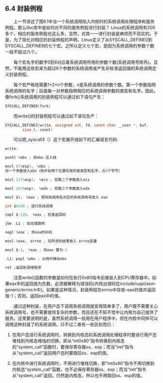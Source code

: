 ## 6.4 封装例程

&emsp;&emsp;上一节讲述了图6.1中当一个系统调用陷入内核时的系统调用处理程序和服务例程。那么libc库中是如何对不同的服务例程进行封装？
Linux的系统调用有200多个，相应的服务例程也这么多，显然，对其一一进行封装是麻烦而不现实的。于是，为了简化对相应的封装例程的声明，Linux定义了从SYSCALL_DEFINE0到SYSCALL_DEFINE6的七个宏。之所以定义七个宏，是因为系统调用的参数个数一般不超过六个。

&emsp;&emsp;每个宏名字的数字0到6对应着系统调用所用的参数个数(系统调用号除外)。显然，不能用这些宏来为超过6个参数的系统调用或产生非标准返回值的系统调用定义封装例程。

&emsp;&emsp;每个宏严格地需要1+2×n个参数，n是系统调用的参数个数。第一个参数指明系统调用的名字；后面每一对参数指明相应的系统调用参数的类型和名字。因此，像fork()系统调用的封装例程可以通过如下语句产生：
```c
SYSCALL_DEFINE0(fork)
```
&emsp;&emsp;而write()的封装例程可以通过如下语句生产：
```c
SYSCALL_DEFINE3(write, unsigned int, fd, const char __user *, buf,
		size_t, count)
```
&emsp;&emsp;可以把_syscall3（）这个宏展开成如下的汇编语言代码:
```c
write:

pushl %ebx ; 将ebx 压入栈

movl 8(%esp)， %ebx ;
将一个参数放入ebx（栈中前两个位置存放的是类型和名字，占8个字节）

movl 12(%esp)， %ecx ; 将第二个参数放入ecx

movl 16(%esp)， %edx ; 将第三个参数放入edx

movl $4， %eax ; 把系统调用名对应的系统调用号放入 eax

int $0x80 ; 进行系统调用

cmpl $-126， %eax ; 检查返回码

jbe .L1 ; 如无错跳转

negl %eax ; 求eax的补码

movl %eax， errno ; 将所求的结果放入 errno变量

movl $-1， %eax ; 将eax 置为-1

.L1: popl %ebx ; 从栈中弹出ebx

ret ;返回到调用程序
```
&emsp;&emsp;注意write()函数的参数是如何在执行0x80指令前被装入到CPU寄存器中。如果eax中的返回值为负数，必须被解释为错误码(内核出错码在include/uapi/asm-generic/errno.h中)。如果是这种情况，封装例程在errno中存放-eax的值并返回值-1；否则，返回eax中的值。

&emsp;&emsp;通过这种封装，在用户态下调用系统调用就变得简单多了，用户既不需要关心系统调用号，也不需要提供复杂的参数，而且还在不知不觉中让内核为自己提供了服务。这里要说明的是，虽然系统调用一般用在用户程序中，但在内核中同样可以调用这种封装了的系统调用。只不过二者有一些区别而已：

1.  在用户态进行系统调用时，转换到内核态的系统调用处理程序时要进行用户态堆栈到内核态堆栈的切换，即从“int0x80”指令转换到内核态的“system_call”函数时，要保存寄存器ss、esp；而当“iret”指令从“system_call”返回用户态时要取回ss、esp的值。

2.  在内核中进行系统调用时，不用进行堆栈切换，即“int0x80”指令不用切换到内核态“system_call”函数，也不必保存寄存器ss、esp；而当“iret”指令从“system_call”返回，仍然是内核态，所以也不用取回ss、esp的值。


